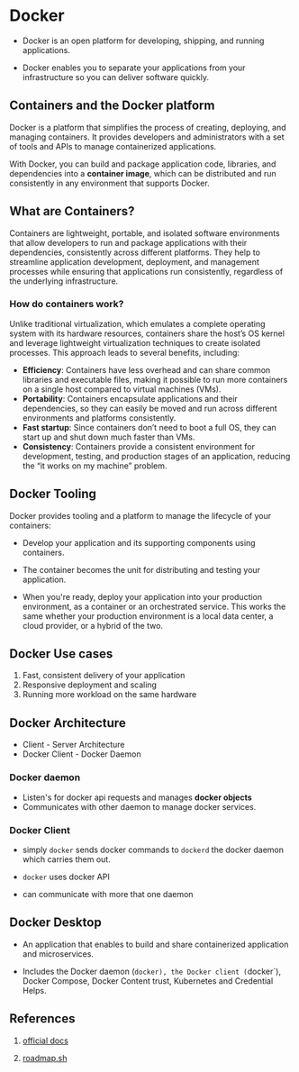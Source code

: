 # Docker

- Docker is an open platform for developing, shipping, and running applications.

- Docker enables you to separate your applications from your infrastructure so you can deliver software quickly.

## Containers and the Docker platform

Docker is a platform that simplifies the process of creating, deploying, and managing containers. It provides developers and administrators with a set of tools and APIs to manage containerized applications.

With Docker, you can build and package application code, libraries, and dependencies into a **container image**, which can be distributed and run consistently in any environment that supports Docker.

## What are Containers?

Containers are lightweight, portable, and isolated software environments that allow developers to run and package applications with their dependencies, consistently across different platforms. They help to streamline application development, deployment, and management processes while ensuring that applications run consistently, regardless of the underlying infrastructure.

### How do containers work?

Unlike traditional virtualization, which emulates a complete operating system with its hardware resources, containers share the host’s OS kernel and leverage lightweight virtualization techniques to create isolated processes. This approach leads to several benefits, including:

- **Efficiency**: Containers have less overhead and can share common libraries and executable files, making it possible to run more containers on a single host compared to virtual machines (VMs).
- **Portability**: Containers encapsulate applications and their dependencies, so they can easily be moved and run across different environments and platforms consistently.
- **Fast startup**: Since containers don’t need to boot a full OS, they can start up and shut down much faster than VMs.
- **Consistency**: Containers provide a consistent environment for development, testing, and production stages of an application, reducing the “it works on my machine” problem.

## Docker Tooling

Docker provides tooling and a platform to manage the lifecycle of your containers:

- Develop your application and its supporting components using containers.

- The container becomes the unit for distributing and testing your application.

- When you're ready, deploy your application into your production environment, as a container or an orchestrated service. This works the same whether your production environment is a local data center, a cloud provider, or a hybrid of the two.

## Docker Use cases

1. Fast, consistent delivery of your application
2. Responsive deployment and scaling
3. Running more workload on the same hardware

## Docker Architecture

- Client - Server Architecture
- Docker Client - Docker Daemon

### Docker daemon

- Listen's for docker api requests and manages **docker objects**
- Communicates with other daemon to manage docker services.

### Docker Client

- simply `docker` sends docker commands to `dockerd` the docker daemon which carries them out.

- `docker` uses docker API

- can communicate with more that one daemon

## Docker Desktop

- An application that enables to build and share containerized application and microservices.

- Includes the Docker daemon (`docker), the Docker client (`docker`), Docker Compose, Docker Content trust, Kubernetes and Credential Helps.

## References

1. [official docs](https://docs.docker.com/get-started/docker-overview/#:~:text=The%20underlying%20technology,-Docker%20is%20written&text=Docker%20uses%20a%20technology%20called,provide%20a%20layer%20of%20isolation.)

2. [roadmap.sh](https://roadmap.sh/docker)
